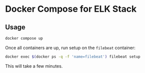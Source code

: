 # Docker Compose for ELK Stack

## Usage
```bash
docker compose up
```
Once all containers are up, run setup on the `filebeat` container:
```bash
docker exec $(docker ps -q -f 'name=filebeat') filebeat setup
```
This will take a few minutes.  